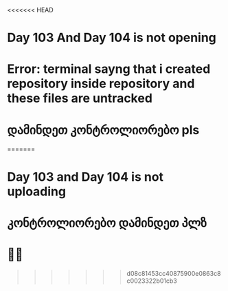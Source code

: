 <<<<<<< HEAD
# Day 103 And Day 104 is not opening
# Error: terminal sayng that i created repository inside repository and these files are untracked
# დამინდეთ კონტროლიორებო pls 
=======
# Day 103 and Day 104 is not uploading
# კონტროლიორებო დამინდეთ პლზ 
# 🙏🥺
>>>>>>> d08c81453cc40875900e0863c8c0023322b01cb3
